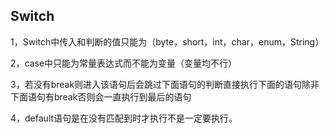 ## Switch

1，Switch中传入和判断的值只能为（byte，short，int，char，enum，String）

2，case中只能为常量表达式而不能为变量（变量均不行）

3，若没有break则进入该语句后会跳过下面语句的判断直接执行下面的语句除非下面语句有break否则会一直执行到最后的语句

4，default语句是在没有匹配到时才执行不是一定要执行。
